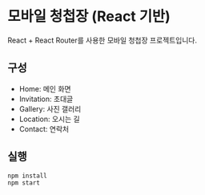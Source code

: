 # 모바일 청첩장 (React 기반)

React + React Router를 사용한 모바일 청첩장 프로젝트입니다.

## 구성

- Home: 메인 화면
- Invitation: 초대글
- Gallery: 사진 갤러리
- Location: 오시는 길
- Contact: 연락처

## 실행

```bash
npm install
npm start
```
